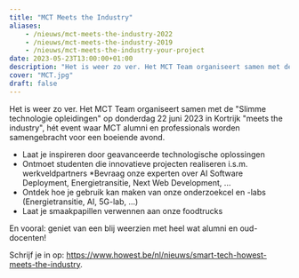 ```yaml
--- 
title: "MCT Meets the Industry"
aliases:
    - /nieuws/mct-meets-the-industry-2022
    - /nieuws/mct-meets-the-industry-2019
    - /nieuws/mct-meets-the-industry-your-project
date: 2023-05-23T13:00:00+01:00
description: "Het is weer zo ver. Het MCT Team organiseert samen met de 'Slimme technologie opleidingen' op donderdag 22 juni 2023 in Kortrijk 'meets the industry', hét event waar MCT alumni en professionals worden samengebracht voor een boeiende avond."
cover: "MCT.jpg" 
draft: false 
--- 
```


Het is weer zo ver. Het MCT Team organiseert samen met de "Slimme technologie opleidingen" op donderdag 22 juni 2023 in Kortrijk "meets the industry", hét event waar MCT alumni en professionals worden samengebracht voor een boeiende avond.

* Laat je inspireren door geavanceerde technologische oplossingen
* Ontmoet studenten die innovatieve projecten realiseren i.s.m. werkveldpartners
*Bevraag onze experten over AI Software Deployment, Energietransitie, Next Web Development, ...
* Ontdek hoe je gebruik kan maken van onze onderzoekcel en -labs (Energietransitie, AI, 5G-lab, …)
* Laat je smaakpapillen verwennen aan onze foodtrucks

En vooral: geniet van een blij weerzien met heel wat alumni en oud-docenten!

Schrijf je in op: https://www.howest.be/nl/nieuws/smart-tech-howest-meets-the-industry.